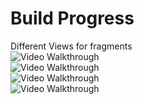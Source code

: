 # Build Progress

Different Views for fragments
<br>
<img src='https://i.imgur.com/hODO9TO.png' title='Video Walkthrough' width='' alt='Video Walkthrough' />
<br>
<img src='https://i.imgur.com/hgz7xcJ.png' title='Video Walkthrough' width='' alt='Video Walkthrough' />
<br>
<img src='https://i.imgur.com/gtho9EN.gif' title='Video Walkthrough' width='' alt='Video Walkthrough' />
<br>
<img src='https://i.imgur.com/Fm1Twoa.gif' title='Video Walkthrough' width='' alt='Video Walkthrough' />

